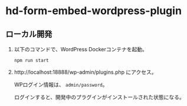 # hd-form-embed-wordpress-plugin


## ローカル開発

1. 以下のコマンドで、WordPress Dockerコンテナを起動。

	```console
	npm run start
	```

2. http://localhost:18888/wp-admin/plugins.php にアクセス。

   WPログイン情報は、 `admin/password`。

   ログインすると、開発中のプラグインがインストールされた状態になる。














